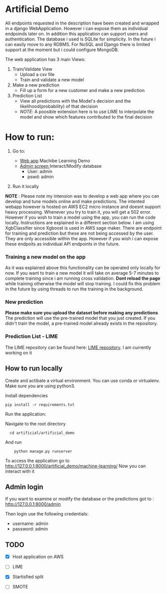 # Artificial Demo

All endpoints requested in the description have been created and wrapped in a django WebApplication. However i can expose them as individual endpoinds later on. In addition this application can support users and authentication. The database i used is SQLite for simplicity. In the future i can easily move to any RDBMS. For NoSQL and Django there is limited support at the moment but i could configure MongoDB.

The web application has 3 main Views:
  1. Train/Validate View
     * Upload a csv file
     * Train and validate a new model
  2. Make a new prediction
     * Fill up a form for a new customer and make a new prediction 
  3. Prediction List
     * View all predictions with the Model's decision and the likelihood(probability) of that decision
     * *NOTE*: A poosible extension here is to use LIME to interpolate the model and show which features contributed to the final decision

# How to run:
  1. Go to: 
     * [Web app](http://35.178.199.179/artificial_demo/machine-learning/) Machibe Learning Demo
     * [Admin screen ](http://35.178.199.179/admin) Interact/Modify database
        * User: admin
        * pswd: admin
      
  2. Run it locally
 
**NOTE** : Please note my intension was to develop a web app where you can develop and tune models online and make predictions. The intented webapp however is hosted on AWS EC2 micro instance and doesnt support heavy processing. Whenever you try to train it, you will get a 502 error. However if you wish to train a model using the app, you can run the code locally. Instructions are explained in a different section below.
I am using XgbClassifier since Xgboost is used in AWS sage maker. There are endpoint for training and prediction but these are not being accessed by the user. They are only accessible within the app. However if you wish i can expose these endpoits as individual API endpoints in the future.

### Training a new model on the app
As it was explained above this functionality can be operated only locally for now. If you want to train a new model it will take on average 5-7 minutes to complete training since i am running cross validation. **Dont reload the page** while training otherwise the model will stop training. I could fix this problem in the future by using threads to run the training in the background.

### New prediction
**Please make sure you upload the dataset before making any predictions**
The prediction will use the pre-trained model that you just created. If you didn't train the model, a pre-trained model already exists in the repository.

### Prediction List - LIME
The LIME repository can be found here: [LIME repository](https://github.com/marcotcr/lime). I am currently working on it


## How to run locally

Create and actibate a virtual environment. You can use conda or virtualenv. Make sure you are using python3.
    
Install dependencies

    pip install -r requirements.txt
    
Run the application:

  Navigate to the root directory
  
      cd artificial/artificial_demo
      
  And run 
  
        python manage.py runserver

To access the application go to http://127.0.0.1:8000/artificial_demo/machine-learning/
Now you can interact with it

## Admin login
If you want to examine or modify the database or the predictions got to : http://127.0.0.1:8000/admin

Then login use the following credentials:
  * username: admin
  * password: admin

## TODO
- [X] Host application on AWS
- [ ] LIME
- [X] Startisfied split
- [ ] SMOTE


